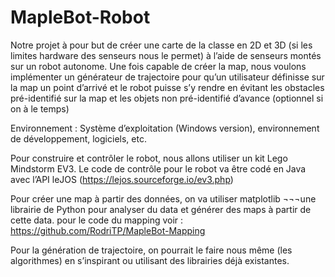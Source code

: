 # MapleBot-Robot
Notre projet à pour but de créer une carte de la classe en 2D et 3D (si les limites hardware des senseurs nous le permet) à l’aide de senseurs montés sur un robot autonome. Une fois capable de créer la map, nous voulons implémenter un générateur de trajectoire pour qu’un utilisateur définisse sur la map un point d’arrivé et le robot puisse s’y rendre en évitant les obstacles pré-identifié sur la map et les objets non pré-identifié d’avance (optionnel si on à le temps)

Environnement : Système d’exploitation (Windows version), environnement de développement, logiciels, etc.

Pour construire et contrôler le robot, nous allons utiliser un kit Lego Mindstorm EV3. Le code de contrôle pour le robot va être codé en Java avec l’API leJOS (https://lejos.sourceforge.io/ev3.php)

Pour créer une map à partir des données, on va utiliser matplotlib ¬¬¬une librairie de Python pour analyser du data et générer des maps à partir de cette data.
pour le code du mapping voir : https://github.com/RodriTP/MapleBot-Mapping 

Pour la génération de trajectoire, on pourrait le faire nous même (les algorithmes) en s’inspirant ou utilisant des librairies déjà existantes.
